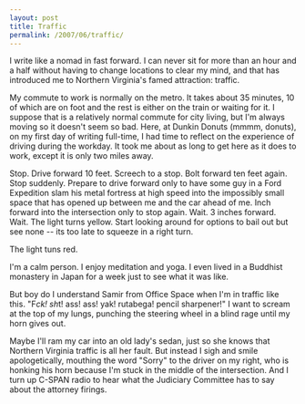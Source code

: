 ```yaml
---
layout: post
title: Traffic
permalink: /2007/06/traffic/
---
```


I write like a nomad in fast forward. I can never sit for more than an hour and a half without having to change locations to clear my mind, and that has introduced me to Northern Virginia's famed attraction: traffic. 

My commute to work is normally on the metro. It takes about 35 minutes, 10 of which are on foot and the rest is either on the train or waiting for it. I suppose that is a relatively normal commute for city living, but I'm always moving so it doesn't seem so bad. Here, at Dunkin Donuts (mmmm, donuts), on my first day of writing full-time, I had time to reflect on the experience of driving during the workday. It took me about as long to get here as it does to work, except it is only two miles away. 

Stop. Drive forward 10 feet. Screech to a stop. Bolt forward ten feet again. Stop suddenly. Prepare to drive forward only to have some guy in a Ford Expedition slam his metal fortress at high speed into the impossibly small space that has opened up between me and the car ahead of me. Inch forward into the intersection only to stop again. Wait. 3 inches forward. Wait. The light turns yellow. Start looking around for options to bail out but see none -- its too late to squeeze in a right turn. 

The light tuns red. 

I'm a calm person. I enjoy meditation and yoga. I even lived in a Buddhist monastery in Japan for a week just to see what it was like. 

But boy do I understand Samir from Office Space when I'm in traffic like this. "F*ck! sh*t! ass! ass! yak! rutabega! pencil sharpener!" I want to scream at the top of my lungs, punching the steering wheel in a blind rage until my horn gives out. 

Maybe I'll ram my car into an old lady's sedan, just so she knows that Northern Virginia traffic is all her fault. But instead I sigh and smile apologetically, mouthing the word "Sorry" to the driver on my right, who is honking his horn because I'm stuck in the middle of the intersection. And I turn up C-SPAN radio to hear what the Judiciary Committee has to say about the attorney firings.